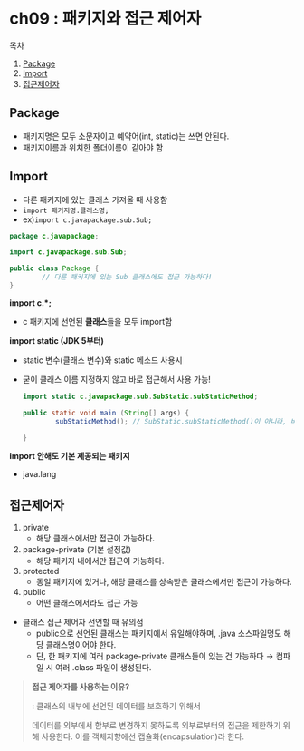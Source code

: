 # ch09 : 패키지와 접근 제어자

목차
1. [Package](#package)
2. [Import](#import)
3. [접근제어자](#접근제어자)

## Package

- 패키지명은 모두 소문자이고 예약어(int, static)는 쓰면 안된다.
- 패키지이름과 위치한 폴더이름이 같아야 함

## Import

- 다른 패키지에 있는 클래스 가져올 때 사용함
- `import 패키지명.클래스명;`
- ex)`import c.javapackage.sub.Sub;`

```java
package c.javapackage;

import c.javapackage.sub.Sub;

public class Package {
		// 다른 패키지에 있는 Sub 클래스에도 접근 가능하다!
}
```

**import c.*;** 

- c 패키지에 선언된 **클래스**들을 모두 import함

**import static (JDK 5부터)**

- static 변수(클래스 변수)와 static 메소드 사용시
- 굳이 클래스 이름 지정하지 않고 바로 접근해서 사용 가능!
    
    ```java
    import static c.javapackage.sub.SubStatic.subStaticMethod;
    
    public static void main (String[] args) {
    		subStaticMethod(); // SubStatic.subStaticMethod()이 아니라, 바로 메소드명으로 접근가능
    
    }
    ```
    

**import 안해도 기본 제공되는 패키지**

- java.lang

## 접근제어자

1. private 
    - 해당 클래스에서만 접근이 가능하다.
2. package-private (기본 설정값)
    - 해당 패키지 내에서만 접근이 가능하다.
3. protected
    - 동일 패키지에 있거나, 해당 클래스를 상속받은 클래스에서만 접근이 가능하다.
4. public
    - 어떤 클래스에서라도 접근 가능

- 클래스 접근 제어자 선언할 때 유의점
    - public으로 선언된 클래스는 패키지에서 유일해야하며, .java 소스파일명도 해당 클래스명이어야 한다.
    - 단, 한 패키지에 여러 package-private 클래스들이 있는 건 가능하다 → 컴파일 시 여러 .class 파일이 생성된다.
    

> **접근 제어자를 사용하는 이유?**
> 
> 
> : 클래스의 내부에 선언된 데이터를 보호하기 위해서
> 
> 데이터를 외부에서 함부로 변경하지 못하도록 외부로부터의 접근을 제한하기 위해 사용한다. 이를 객체지향에선 캡슐화(encapsulation)라 한다.
>
